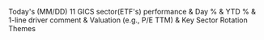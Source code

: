 Today's (MM/DD) 11 GICS sector(ETF's) performance & Day % & YTD % & 1-line driver comment & Valuation (e.g., P/E TTM) & Key Sector Rotation Themes